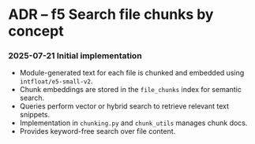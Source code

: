 # ADR – f5 Search file chunks by concept

### 2025-07-21 Initial implementation
- Module-generated text for each file is chunked and embedded using `intfloat/e5-small-v2`.
- Chunk embeddings are stored in the `file_chunks` index for semantic search.
- Queries perform vector or hybrid search to retrieve relevant text snippets.
- Implementation in `chunking.py` and `chunk_utils` manages chunk docs.
- Provides keyword-free search over file content.
